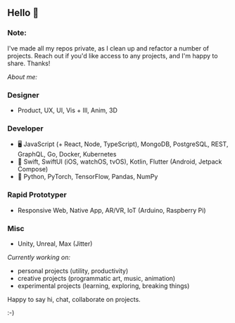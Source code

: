 ## Hello 👋

### Note:

I've made all my repos private, as I clean up and refactor a number of projects.
Reach out if you'd like access to any projects, and I'm happy to share. Thanks!

_About me:_

### Designer
- Product, UX, UI, Vis + Ill, Anim, 3D

### Developer
- 🖥️ JavaScript (+ React, Node, TypeScript), MongoDB, PostgreSQL, REST, GraphQL, Go, Docker, Kubernetes
- 📱 Swift, SwiftUI (iOS, watchOS, tvOS), Kotlin, Flutter (Android, Jetpack Compose)
- 🧠 Python, PyTorch, TensorFlow, Pandas, NumPy

### Rapid Prototyper
- Responsive Web, Native App, AR/VR, IoT (Arduino, Raspberry Pi)

### Misc
- Unity, Unreal, Max (Jitter)

_Currently working on:_

- personal projects (utility, productivity)
- creative projects (programmatic art, music, animation)
- experimental projects (learning, exploring, breaking things)

Happy to say hi, chat, collaborate on projects.

:-)

<!--
**dlsmth/dlsmth** is a ✨ _special_ ✨ repository because its `README.md` (this file) appears on your GitHub profile.

Here are some ideas to get you started:

- 🔭 I’m currently working on ...
- 🌱 I’m currently learning ...
- 👯 I’m looking to collaborate on ...
- 🤔 I’m looking for help with ...
- 💬 Ask me about ...
- 📫 How to reach me: ...
- 😄 Pronouns: ...
- ⚡ Fun fact: ...
-->
